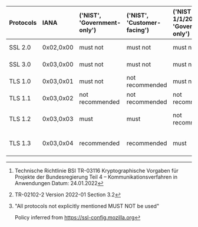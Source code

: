  | Protocols | IANA      | ('NIST', 'Government-only') | ('NIST', 'Customer-facing') | ('NIST (from 1/1/2024)', 'Government-only') | ('NIST (from 1/1/2024)', 'Customer-facing') | ('BSI', 'Federal applications') [^2] | ('BSI', 'Customer-facing') [^3] | ('BSI', 'Customer-facing conditions') | ('ANSSI', '') | ('AgID', '')      | ('AgID', 'conditions')    | ('MOZILLA', 'Modern') [^1] | ('MOZILLA', 'Intermediate') | ('MOZILLA', 'Old') |
 | :-------- | :-------- | :-------------------------- | :-------------------------- | :------------------------------------------ | :------------------------------------------ | :----------------------------------- | :------------------------------ | :------------------------------------ | :------------ | :---------------- | :------------------------ | :------------------------- | :-------------------------- | :----------------- |
 | SSL 2.0   | 0x02,0x00 | must not                    | must not                    | must not                                    | must not                                    | must not                             | not recommended                 |                                       | must not      | \<Not mentioned\> |                           | \<Not mentioned\>          | \<Not mentioned\>           | \<Not mentioned\>  |
 | SSL 3.0   | 0x03,0x00 | must not                    | must not                    | must not                                    | must not                                    | must not                             | not recommended                 |                                       | must not      | \<Not mentioned\> |                           | \<Not mentioned\>          | \<Not mentioned\>           | \<Not mentioned\>  |
 | TLS 1.0   | 0x03,0x01 | must not                    | not recommended             | must not                                    | not recommended                             | must not                             | not recommended                 |                                       | must not      | not recommended   |                           | \<Not mentioned\>          | \<Not mentioned\>           | recommended        |
 | TLS 1.1   | 0x03,0x02 | not recommended             | not recommended             | not recommended                             | not recommended                             | must not                             | not recommended                 |                                       | must not      | not recommended   |                           | \<Not mentioned\>          | \<Not mentioned\>           | recommended        |
 | TLS 1.2   | 0x03,0x03 | must                        | must                        | not recommended                             | not recommended                             | must                                 | recommended                     | THIS or PROTOCOLS TLS 1.3             | optional      | must              | THIS or PROTOCOLS TLS 1.3 | \<Not mentioned\>          | recommended                 | recommended        |
 | TLS 1.3   | 0x03,0x04 | recommended                 | recommended                 | must                                        | must                                        | recommended                          | recommended                     | THIS or PROTOCOLS TLS 1.2             | recommended   | must              | THIS or PROTOCOLS TLS 1.2 | recommended                | recommended                 | recommended        |

[^1]: "All protocols not explicitly mentioned MUST NOT be used"

    Policy inferred from <https://ssl-config.mozilla.org>
[^2]: Technische Richtlinie BSI TR-03116
    Kryptographische Vorgaben für Projekte der Bundesregierung Teil 4 – Kommunikationsverfahren in Anwendungen
    Datum: 24.01.2022
[^3]: TR-02102-2 Version 2022-01 Section 3.2
